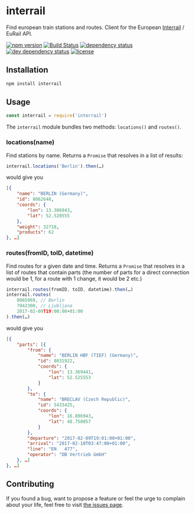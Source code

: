 # interrail

Find european train stations and routes. Client for the European [Interrail](http://interrail.eu) / EuRail API.

[![npm version](https://img.shields.io/npm/v/interrail.svg)](https://www.npmjs.com/package/interrail)
[![Build Status](https://travis-ci.org/juliuste/interrail.svg?branch=master)](https://travis-ci.org/juliuste/interrail)
[![dependency status](https://img.shields.io/david/juliuste/interrail.svg)](https://david-dm.org/juliuste/interrail)
[![dev dependency status](https://img.shields.io/david/dev/juliuste/interrail.svg)](https://david-dm.org/juliuste/interrail#info=devDependencies)
[![license](https://img.shields.io/github/license/juliuste/interrail.svg?style=flat)](LICENSE)

## Installation

```sh
npm install interrail
```

## Usage

```js
const interrail = require('interrail')
```

The `interrail` module bundles two methods: `locations()` and `routes()`.

### locations(name)

Find stations by name. Returns a `Promise` that resolves in a list of results:

```js 
interrail.locations('Berlin').then(…)
```

would give you

```json
[{
	"name": "BERLIN (Germany)",
	"id": 8062648,
	"coords": {
		"lon": 13.386943,
		"lat": 52.520555
	},
	"weight": 32718,
	"products": 62
}, …]

```

### routes(fromID, toID, datetime)

Find routes for a given date and time. Returns a `Promise` that resolves in a list of routes that contain parts (the number of parts for a direct connection would be 1, for a route with 1 change, it would be 2 etc.)

```js
interrail.routes(fromID, toID, datetime).then(…)
interrail.routes(
	8065969, // Berlin
	7942300, // Ljubljana
	2017-02-09T19:00:00+01:00
).then(…)
```

would give you

```json
[{
	"parts": [{
		"from": {
			"name": "BERLIN HBF (TIEF) (Germany)",
			"id": 8031922,
			"coords": {
				"lon": 13.369441,
				"lat": 52.525553
			}
		},
		"to": {
			"name": "BRECLAV (Czech Republic)",
			"id": 5433425,
			"coords": {
				"lon": 16.896943,
				"lat": 48.758057
			}
		},
		"departure": "2017-02-09T19:01:00+01:00",
		"arrival": "2017-02-10T03:47:00+01:00",
		"line": "EN   477",
		"operator": "DB Vertrieb GmbH"
	}, …]
}, …]
```

## Contributing

If you found a bug, want to propose a feature or feel the urge to complain about your life, feel free to visit [the issues page](https://github.com/juliuste/interrail/issues).